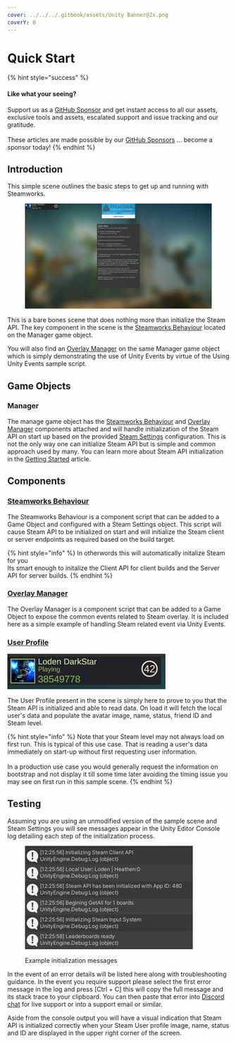 ```yaml
---
cover: ../../../.gitbook/assets/Unity Banner@2x.png
coverY: 0
---
```


# Quick Start

{% hint style="success" %}
#### Like what your seeing?

Support us as a [GitHub Sponsor](../../../become-a-sponsor/) and get instant access to all our assets, exclusive tools and assets, escalated support and issue tracking and our gratitude.\
\
These articles are made possible by our [GitHub Sponsors](../../../become-a-sponsor/) ... become a sponsor today!
{% endhint %}

## Introduction

This simple scene outlines the basic steps to get up and running with Steamworks.

<figure><img src="../../../.gitbook/assets/image (397).png" alt=""><figcaption></figcaption></figure>

This is a bare bones scene that does nothing more than initialize the Steam API. The key component in the scene is the [Steamworks Behaviour](../components/steamworks-behaviour.md) located on the Manager game object.

You will also find an [Overlay Manager](../components/overlay-manager.md) on the same Manager game object which is simply demonstrating the use of Unity Events by virtue of the Using Unity Events sample script.

## Game Objects

### Manager

The manage game object has the [Steamworks Behaviour](../components/steamworks-behaviour.md) and [Overlay Manager](../components/overlay-manager.md) components attached and will handle initialization of the Steam API on start up based on the provided [Steam Settings](../scriptable-objects/steam-settings/) configuration. This is not the only way one can initialize Steam API but is simple and common approach used by many. You can learn more about Steam API initialization in the [Getting Started](../quick-start-guide/) article.

## Components

### [Steamworks Behaviour](../components/steamworks-behaviour.md)

The Steamworks Behaviour is a component script that can be added to a Game Object and configured with a Steam Settings object. This script will cause Steam API to be initialized on start and will initialize the Steam client or server endpoints as required based on the build target.

{% hint style="info" %}
In otherwords this will automatically initalize Steam for you\
Its smart enough to initalize the Client API for client builds and the Server API for server builds.
{% endhint %}

### [Overlay Manager](../components/overlay-manager.md)

The Overlay Manager is a component script that can be added to a Game Object to expose the common events related to Steam overlay. It is included here as a simple example of handling Steam related event via Unity Events.

### [User Profile](../prefabs/friend-profile.md)

![](<../../../.gitbook/assets/image (310).png>)

The User Profile present in the scene is simply here to prove to you that the Steam API is initialized and able to read data. On load it will fetch the local user's data and populate the avatar image, name, status, friend ID and Steam level.

{% hint style="info" %}
Note that your Steam level may not always load on first run. This is typical of this use case. That is reading a user's data immediately on start-up without first requesting user information.\
\
In a production use case you would generally request the information on bootstrap and not display it till some time later avoiding the timing issue you may see on first run in this sample scene.
{% endhint %}

## Testing

Assuming you are using an unmodified version of the sample scene and Steam Settings you will see messages appear in the Unity Editor Console log detailing each step of the initialization process.

<figure><img src="../../../.gitbook/assets/image (491).png" alt=""><figcaption><p>Example initialization messages</p></figcaption></figure>

In the event of an error details will be listed here along with troubleshooting guidance. In the event you require support please select the first error message in the log and press \[Ctrl + C] this will copy the full message and its stack trace to your clipboard. You can then paste that error into [Discord chat](https://discord.gg/eVVgM36) for live support or into a support email or similar.

Aside from the console output you will have a visual indication that Steam API is initialized correctly when your Steam User profile image, name, status and ID are displayed in the upper right corner of the screen.
